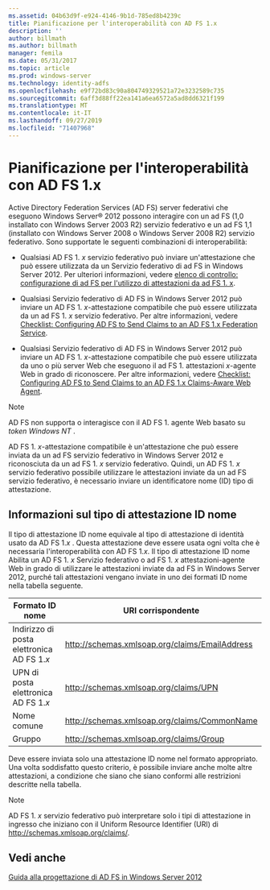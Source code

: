 ```yaml
---
ms.assetid: 04b63d9f-e924-4146-9b1d-785ed8b4239c
title: Pianificazione per l'interoperabilità con AD FS 1.x
description: ''
author: billmath
ms.author: billmath
manager: femila
ms.date: 05/31/2017
ms.topic: article
ms.prod: windows-server
ms.technology: identity-adfs
ms.openlocfilehash: e9f72bd83c90a804749329521a72e3232589c735
ms.sourcegitcommit: 6aff3d88ff22ea141a6ea6572a5ad8dd6321f199
ms.translationtype: MT
ms.contentlocale: it-IT
ms.lasthandoff: 09/27/2019
ms.locfileid: "71407968"
---
```

# <a name="planning-for-interoperability-with-ad-fs-1x"></a>Pianificazione per l'interoperabilità con AD FS 1.x

Active Directory Federation Services \(AD FS\) server federativi che eseguono Windows Server® 2012 possono interagire con un ad FS \(1,0 installato con Windows Server 2003 R2\) servizio federativo e un ad FS 1,1 \(installato con Windows Server 2008 o Windows Server 2008 R2\) servizio federativo. Sono supportate le seguenti combinazioni di interoperabilità:  

-   Qualsiasi AD FS 1. *x* servizio federativo può inviare un'attestazione che può essere utilizzata da un Servizio federativo di ad FS in Windows Server 2012. Per ulteriori informazioni, vedere [elenco di controllo: configurazione di ad FS per l'utilizzo di attestazioni da ad FS 1. x](../../ad-fs/deployment/Checklist--Configuring-AD-FS--to-Consume-Claims-from-AD-FS-1.x.md).  

-   Qualsiasi Servizio federativo di AD FS in Windows Server 2012 può inviare un AD FS 1. *x*\-attestazione compatibile che può essere utilizzata da un ad FS 1. *x* servizio federativo. Per altre informazioni, vedere [Checklist: Configuring AD FS to Send Claims to an AD FS 1.x Federation Service](../../ad-fs/deployment/Checklist--Configuring-AD-FS-to-Send-Claims-to-an-AD-FS-1.x-Federation-Service.md).  

-   Qualsiasi Servizio federativo di AD FS in Windows Server 2012 può inviare un AD FS 1. *x*\-attestazione compatibile che può essere utilizzata da uno o più server Web che eseguono il ad FS 1. attestazioni *x*\-agente Web in grado di riconoscere. Per altre informazioni, vedere [Checklist: Configuring AD FS to Send Claims to an AD FS 1.x Claims-Aware Web Agent](../../ad-fs/deployment/Checklist--Configuring-AD-FS-to-Send-Claims-to-an-AD-FS-1.x-Claims-Aware-Web-Agent.md).  

> [!NOTE]  
> AD FS non supporta o interagisce con il AD FS 1. agente Web basato su *token Windows NT* .  

AD FS 1. *x*\-attestazione compatibile è un'attestazione che può essere inviata da un ad FS servizio federativo in Windows Server 2012 e riconosciuta da un ad FS 1. *x* servizio federativo. Quindi, un AD FS 1. *x* servizio federativo possibile utilizzare le attestazioni inviate da un ad FS servizio federativo, è necessario inviare un identificatore nome \(ID\) tipo di attestazione.  

## <a name="understanding-the-name-id-claim-type"></a>Informazioni sul tipo di attestazione ID nome  
Il tipo di attestazione ID nome equivale al tipo di attestazione di identità usato da AD FS 1.*x* . Questa attestazione deve essere usata ogni volta che è necessaria l'interoperabilità con AD FS 1.*x*. Il tipo di attestazione ID nome Abilita un AD FS 1. *x* Servizio federativo o ad FS 1. *x* attestazioni\-agente Web in grado di utilizzare le attestazioni inviate da ad FS in Windows Server 2012, purché tali attestazioni vengano inviate in uno dei formati ID nome nella tabella seguente.  


|      Formato ID nome       |               URI corrispondente                |
|---------------------------|------------------------------------------------|
| Indirizzo di posta elettronica AD FS 1.*x* | http://schemas.xmlsoap.org/claims/EmailAddress |
|   UPN di posta elettronica AD FS 1.*x*   |     http://schemas.xmlsoap.org/claims/UPN      |
|        Nome comune        |  http://schemas.xmlsoap.org/claims/CommonName  |
|           Gruppo           |    http://schemas.xmlsoap.org/claims/Group     |

Deve essere inviata solo una attestazione ID nome nel formato appropriato. Una volta soddisfatto questo criterio, è possibile inviare anche molte altre attestazioni, a condizione che siano che siano conformi alle restrizioni descritte nella tabella.  

> [!NOTE]  
> AD FS 1. *x* servizio federativo può interpretare solo i tipi di attestazione in ingresso che iniziano con il Uniform Resource Identifier \(URI\) di http://schemas.xmlsoap.org/claims/.  

## <a name="see-also"></a>Vedi anche
[Guida alla progettazione di AD FS in Windows Server 2012](AD-FS-Design-Guide-in-Windows-Server-2012.md)
